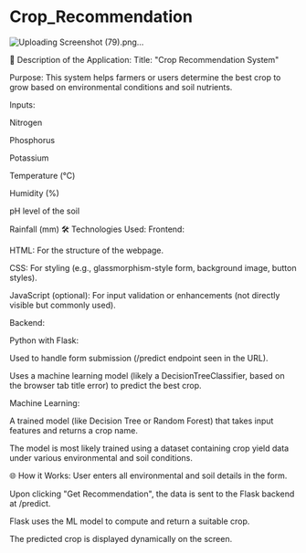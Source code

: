 # Crop_Recommendation
![Uploading Screenshot (79).png…]()

🌱 Description of the Application:
Title: "Crop Recommendation System"

Purpose: This system helps farmers or users determine the best crop to grow based on environmental conditions and soil nutrients.

Inputs:

Nitrogen

Phosphorus

Potassium

Temperature (°C)

Humidity (%)

pH level of the soil

Rainfall (mm)
🛠 Technologies Used:
Frontend:

HTML: For the structure of the webpage.

CSS: For styling (e.g., glassmorphism-style form, background image, button styles).

JavaScript (optional): For input validation or enhancements (not directly visible but commonly used).

Backend:

Python with Flask:

Used to handle form submission (/predict endpoint seen in the URL).

Uses a machine learning model (likely a DecisionTreeClassifier, based on the browser tab title error) to predict the best crop.

Machine Learning:

A trained model (like Decision Tree or Random Forest) that takes input features and returns a crop name.

The model is most likely trained using a dataset containing crop yield data under various environmental and soil conditions.

🌐 How it Works:
User enters all environmental and soil details in the form.

Upon clicking "Get Recommendation", the data is sent to the Flask backend at /predict.

Flask uses the ML model to compute and return a suitable crop.

The predicted crop is displayed dynamically on the screen.
